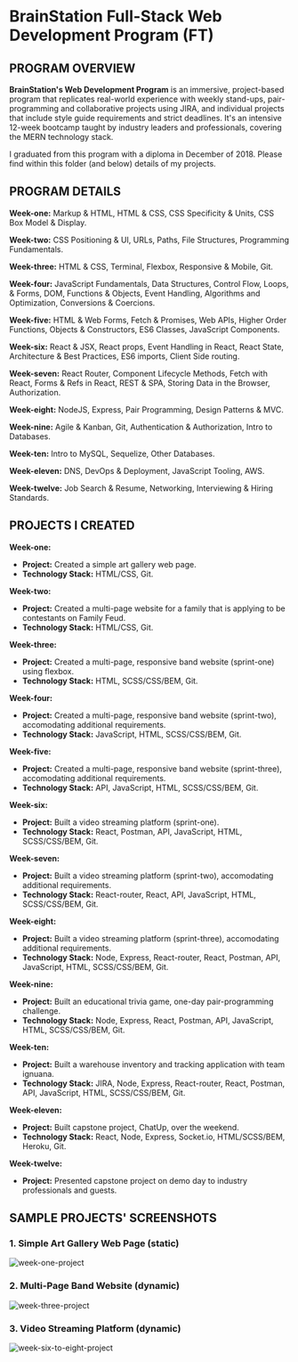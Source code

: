 # BrainStation Full-Stack Web Development Program (FT)

## PROGRAM OVERVIEW

**BrainStation's Web Development Program** is an immersive, project-based program that replicates real-world experience with weekly stand-ups, pair-programming and collaborative projects using JIRA, and individual projects that include style guide requirements and strict deadlines. It's an intensive 12-week bootcamp taught by industry leaders and professionals, covering the MERN technology stack. 

I graduated from this program with a diploma in December of 2018. Please find within this folder (and below) details of my projects.

## PROGRAM DETAILS

**Week-one:** Markup & HTML, HTML & CSS, CSS Specificity & Units, CSS Box Model & Display.

**Week-two:** CSS Positioning & UI, URLs, Paths, File Structures, Programming Fundamentals.

**Week-three:** HTML & CSS, Terminal, Flexbox, Responsive & Mobile, Git.

**Week-four:** JavaScript Fundamentals, Data Structures, Control Flow, Loops, & Forms, DOM, Functions & Objects, Event Handling,                     Algorithms and Optimization, Conversions & Coercions.

**Week-five:** HTML & Web Forms, Fetch & Promises, Web APIs, Higher Order Functions, Objects & Constructors, ES6 Classes,                            JavaScript Components. 

**Week-six:** React & JSX, React props, Event Handling in React, React State, Architecture & Best Practices, ES6 imports,                           Client Side routing. 

**Week-seven:** React Router, Component Lifecycle Methods, Fetch with React, Forms & Refs in React, REST & SPA, Storing Data in                       the Browser, Authorization.

**Week-eight:** NodeJS, Express, Pair Programming, Design Patterns & MVC.

**Week-nine:** Agile & Kanban, Git, Authentication & Authorization, Intro to Databases.
      
**Week-ten:** Intro to MySQL, Sequelize, Other Databases.
       
**Week-eleven:** DNS, DevOps & Deployment, JavaScript Tooling, AWS.
      
**Week-twelve:** Job Search & Resume, Networking, Interviewing & Hiring Standards.
       
## PROJECTS I CREATED

**Week-one:**
  * **Project:** Created a simple art gallery web page. 
  * **Technology Stack:** HTML/CSS, Git.

**Week-two:** 
  * **Project:** Created a multi-page website for a family that is applying to be contestants on Family Feud.
  * **Technology Stack:** HTML/CSS, Git.

**Week-three:** 
  * **Project:** Created a multi-page, responsive band website (sprint-one) using flexbox.
  * **Technology Stack:**  HTML, SCSS/CSS/BEM, Git.

**Week-four:** 
  * **Project:** Created a multi-page, responsive band website (sprint-two), accomodating additional requirements.
  * **Technology Stack:**  JavaScript, HTML, SCSS/CSS/BEM, Git.

**Week-five:** 
  * **Project:** Created a multi-page, responsive band website (sprint-three), accomodating additional requirements.
  * **Technology Stack:** API, JavaScript, HTML, SCSS/CSS/BEM, Git.

**Week-six:** 
  * **Project:** Built a video streaming platform (sprint-one).
  * **Technology Stack:** React, Postman, API, JavaScript, HTML, SCSS/CSS/BEM, Git. 

**Week-seven:** 
  * **Project:** Built a video streaming platform (sprint-two), accomodating additional requirements.
  * **Technology Stack:** React-router, React, API, JavaScript, HTML, SCSS/CSS/BEM, Git. 

**Week-eight:** 
  * **Project:** Built a video streaming platform (sprint-three), accomodating additional requirements.
  * **Technology Stack:** Node, Express, React-router, React, Postman, API, JavaScript, HTML, SCSS/CSS/BEM, Git.

**Week-nine:** 
  * **Project:** Built an educational trivia game, one-day pair-programming challenge.
  * **Technology Stack:** Node, Express, React, Postman, API, JavaScript, HTML, SCSS/CSS/BEM, Git.

**Week-ten:** 
  * **Project:** Built a warehouse inventory and tracking application with team ignuana.
  * **Technology Stack:** JIRA, Node, Express, React-router, React, Postman, API, JavaScript, HTML, SCSS/CSS/BEM, Git.

**Week-eleven:** 
  * **Project:** Built capstone project, ChatUp, over the weekend.
  * **Technology Stack:** React, Node, Express, Socket.io, HTML/SCSS/BEM, Heroku, Git. 
 
**Week-twelve:** 
  * **Project:** Presented capstone project on demo day to industry professionals and guests.

## SAMPLE PROJECTS' SCREENSHOTS

### 1. Simple Art Gallery Web Page (static)

![week-one-project](https://user-images.githubusercontent.com/5770541/50426481-38889780-085c-11e9-8b0c-03473a4807fd.png)

### 2. Multi-Page Band Website (dynamic)

![week-three-project](https://user-images.githubusercontent.com/5770541/50426248-26f0c100-0857-11e9-8444-5f1c16ef4a83.png)

### 3. Video Streaming Platform (dynamic)

![week-six-to-eight-project](https://user-images.githubusercontent.com/5770541/50426307-b185f000-0858-11e9-9de0-b766409d08a0.png)